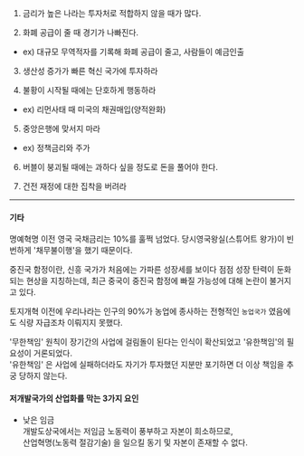1. 금리가 높은 나라는 투자처로 적합하지 않을 때가 많다.

2. 화폐 공급이 줄 때 경기가 나빠진다.
 - ex) 대규모 무역적자를 기록해 화폐 공급이 줄고, 사람들이 예금인출

3. 생산성 증가가 빠른 혁신 국가에 투자하라

4. 불황이 시작될 때에는 단호하게 행동하라
- ex) 리먼사태 때 미국의 채권매입(양적완화)

5. 중앙은행에 맞서지 마라
- ex) 정책금리와 주가

6. 버블이 붕괴될 때에는 과하다 싶을 정도로 돈을 풀어야 한다.

7. 건전 재정에 대한 집착을 버려라

-----
#### 기타

명예혁명 이전 영국 국채금리는 10%를 훌쩍 넘었다. 당시영국왕실(스튜어트 왕가)이 빈번하게 '채무불이행'을 했기 때문이다.

중진국 함정이란, 신흥 국가가 처음에는 가파른 성장세를 보이다 점점 성장 탄력이 둔화되는 현상을 지칭하는데, 최근 중국이 중진국 함정에 빠질 가능성에 대해 논란이 불거지고 있다.

토지개혁 이전에 우리나라는 인구의 90%가 농업에 종사하는 전형적인 `농업국가` 였음에도 식량 자급조차 이뤄지지 못했다.

'무한책임' 원칙이 장기간의 사업에 걸림돌이 된다는 인식이 확산되었고 '유한책임'의 필요성이 거론되었다.  
'유한책임' 은 사업에 실패하더라도 자기가 투자했던 지분만 포기하면 더 이상 책임을 추궁 당하지 않는다.

#### 저개발국가의 산업화를 막는 3가지 요인
- 낮은 임금  
개발도상국에서는 저임금 노동력이 풍부하고 자본이 희소하므로,  
산업혁명(노동력 절감기술) 을 일으킬 동기 및 자본이 존재할 수 없다.


